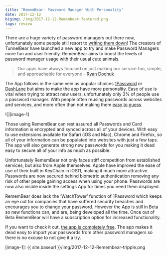 ```yaml
---
title: "RememBear- Password Manager With Personality"
date: 2017-12-12
bigimg: /img/2017-12-12-Remembear-featured.png
tags: review
---
```

There are a huge variety of password managers out there now, unfortunately some people still resort to [writing them down][1]! The creators of TunnelBear have launched a new app to try and make Password Managers more fun and user friendly. RememBear aims to boost the levels of password manager usage with their usual cute animals.

> Our apps have always focused on just making our service fun, simple, and approachable for everyone - [Ryan Dochuk][2]

The App follows in the same vein as popular choices [1Password][3] or [DashLane][4] but aims to make the app have more personality. Ease of use is vital when trying to attract new users, unfortunately only 3% of people use a password manager. With people often reusing passwords across websites and services, and more often than not making them [easy to guess][5].

![][image-1]

Those using RememBear can rest assured all Passwords and Card information is encrypted and synced across all of your devices. With easy to use extensions available for Safari (iOS and Mac), Chrome and Firefox, so all of your information can be populated into websites with just a few taps. The app will also generate strong new passwords for you making it dead easy to secure all of your info as much as possible.

Unfortunately RememBear not only faces stiff competition from established services, but also from Apple themselves. Apple have improved the ease of use of their built in KeyChain in iOS11, making it much more attractive. Passwords are now secured behind biometric authentication removing any risk of other people gaining access when using your phone. Passwords are now also visible inside the settings App for times you need them displayed.

RememBear does lack the ‘WatchTower’ function of 1Password which keeps an eye out for companies that have suffered security breaches and encourages you to change your password. However the App is still in Beta so new functions can, and are, being developed all the time. Once out of Beta RememBear will have a subscription option for increased functionality.

If you want to check it out, [the app is completely free][6]. The app makes it dead easy to import your passwords from other password managers so there is no excuse to not give it a try.

[1]:	https://www.amazon.co.uk/Personal-Internet-Address-Password-Organizer/dp/1441303251/ref=sr_1_2?ie=UTF8&qid=1513086635&sr=8-2&keywords=book+for+passwords
[2]:	https://venturebeat.com/2015/05/12/meet-tunnelbear-the-gorgeous-vpn-app-that-wants-to-bring-online-privacy-to-everyone/
[3]:	https://itunes.apple.com/gb/app/1password/id568903335?mt=8&at=100ltj4
[4]:	https://itunes.apple.com/gb/app/dashlane-password-manager/id517914548?mt=8&at=1000ltj4
[5]:	http://www.telegraph.co.uk/technology/2017/01/16/worlds-common-passwords-revealed-using/
[6]:	https://itunes.apple.com/gb/app/remembear-password-manager/id1145554431?mt=8&at=1000ltj4

[image-1]:	{{ site.baseurl }}/img/2017-12-12-Remembear-tripple.png
